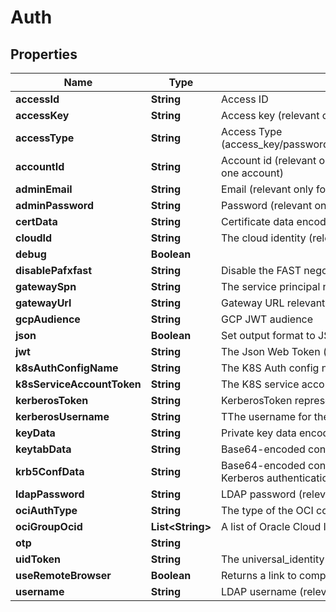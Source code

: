 

# Auth


## Properties

| Name | Type | Description | Notes |
|------------ | ------------- | ------------- | -------------|
|**accessId** | **String** | Access ID |  [optional] |
|**accessKey** | **String** | Access key (relevant only for access-type&#x3D;access_key) |  [optional] |
|**accessType** | **String** | Access Type (access_key/password/saml/ldap/k8s/azure_ad/oidc/aws_iam/universal_identity/jwt/gcp/cert/oci/kerberos) |  [optional] |
|**accountId** | **String** | Account id (relevant only for access-type&#x3D;password where the email address is associated with more than one account) |  [optional] |
|**adminEmail** | **String** | Email (relevant only for access-type&#x3D;password) |  [optional] |
|**adminPassword** | **String** | Password (relevant only for access-type&#x3D;password) |  [optional] |
|**certData** | **String** | Certificate data encoded in base64. Used if file was not provided. (relevant only for access-type&#x3D;cert) |  [optional] |
|**cloudId** | **String** | The cloud identity (relevant only for access-type&#x3D;azure_ad,aws_iam,gcp) |  [optional] |
|**debug** | **Boolean** |  |  [optional] |
|**disablePafxfast** | **String** | Disable the FAST negotiation in the Kerberos authentication method |  [optional] |
|**gatewaySpn** | **String** | The service principal name of the gateway as registered in LDAP (i.e., HTTP/gateway) |  [optional] |
|**gatewayUrl** | **String** | Gateway URL relevant only for access-type&#x3D;k8s/oauth2/saml/oidc |  [optional] |
|**gcpAudience** | **String** | GCP JWT audience |  [optional] |
|**json** | **Boolean** | Set output format to JSON |  [optional] |
|**jwt** | **String** | The Json Web Token (relevant only for access-type&#x3D;jwt/oidc) |  [optional] |
|**k8sAuthConfigName** | **String** | The K8S Auth config name (relevant only for access-type&#x3D;k8s) |  [optional] |
|**k8sServiceAccountToken** | **String** | The K8S service account token. (relevant only for access-type&#x3D;k8s) |  [optional] |
|**kerberosToken** | **String** | KerberosToken represents a Kerberos token generated for the gateway SPN (Service Principal Name). |  [optional] |
|**kerberosUsername** | **String** | TThe username for the entry within the keytab to authenticate via Kerberos |  [optional] |
|**keyData** | **String** | Private key data encoded in base64. Used if file was not provided.(relevant only for access-type&#x3D;cert) |  [optional] |
|**keytabData** | **String** | Base64-encoded content of a valid keytab file, containing the service account&#39;s entry. |  [optional] |
|**krb5ConfData** | **String** | Base64-encoded content of a valid krb5.conf file, specifying the settings and parameters required for Kerberos authentication. |  [optional] |
|**ldapPassword** | **String** | LDAP password (relevant only for access-type&#x3D;ldap) |  [optional] |
|**ociAuthType** | **String** | The type of the OCI configuration to use [instance/apikey/resource] (relevant only for access-type&#x3D;oci) |  [optional] |
|**ociGroupOcid** | **List&lt;String&gt;** | A list of Oracle Cloud IDs groups (relevant only for access-type&#x3D;oci) |  [optional] |
|**otp** | **String** |  |  [optional] |
|**uidToken** | **String** | The universal_identity token (relevant only for access-type&#x3D;universal_identity) |  [optional] |
|**useRemoteBrowser** | **Boolean** | Returns a link to complete the authentication remotely (relevant only for access-type&#x3D;saml/oidc) |  [optional] |
|**username** | **String** | LDAP username (relevant only for access-type&#x3D;ldap) |  [optional] |



